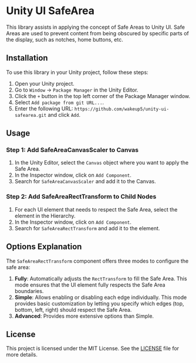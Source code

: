 # Unity UI SafeArea

This library assists in applying the concept of Safe Areas to Unity UI. Safe Areas are used to prevent content from being obscured by specific parts of the display, such as notches, home buttons, etc.

## Installation

To use this library in your Unity project, follow these steps:

1. Open your Unity project.
2. Go to `Window` -> `Package Manager` in the Unity Editor.
3. Click the `+` button in the top left corner of the Package Manager window.
4. Select `Add package from git URL...`.
5. Enter the following URL: ```https://github.com/wakeup5/unity-ui-safearea.git``` and click `Add`.

## Usage

### Step 1: Add SafeAreaCanvasScaler to Canvas

1. In the Unity Editor, select the `Canvas` object where you want to apply the Safe Area.
2. In the Inspector window, click on `Add Component`.
3. Search for `SafeAreaCanvasScaler` and add it to the Canvas.

### Step 2: Add SafeAreaRectTransform to Child Nodes

1. For each UI element that needs to respect the Safe Area, select the element in the Hierarchy.
2. In the Inspector window, click on `Add Component`.
3. Search for `SafeAreaRectTransform` and add it to the element.

## Options Explanation

The `SafeAreaRectTransform` component offers three modes to configure the safe area:

1. **Fully**: Automatically adjusts the `RectTransform` to fill the Safe Area. This mode ensures that the UI element fully respects the Safe Area boundaries.
2. **Simple**: Allows enabling or disabling each edge individually. This mode provides basic customization by letting you specify which edges (top, bottom, left, right) should respect the Safe Area.
3. **Advanced**: Provides more extensive options than Simple.
## License

This project is licensed under the MIT License. See the [LICENSE](LICENSE) file for more details.
